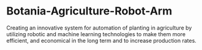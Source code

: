 # Botania-Agriculture-Robot-Arm
Creating an innovative system for automation of planting in agriculture by utilizing robotic and machine learning technologies to make them more efficient, and economical in the long term and to increase production rates.
